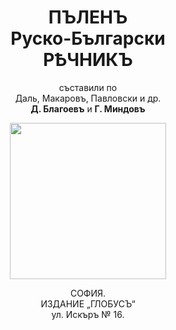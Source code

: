 <h1 align=center>ПЪЛЕНЪ<br>Руско-Български<br>РѢЧНИКЪ</h1>

<p align=center>
съставили по<br>
Даль, Макаровъ, Павловски и др.<br>
<b>Д. Благоевъ</b> и <b>Г. Миндовъ</b>
</p>

<p align=center>
<img alt src="https://user-images.githubusercontent.com/1962469/91636429-4c54ab80-e9f8-11ea-879d-96a28d0fad3b.png" width=250>
</p>

<p align=center>
СОФИЯ.<br>
ИЗДАНИЕ „ГЛОБУСЪ“<br>
ул. Искъръ № 16.
</p>
